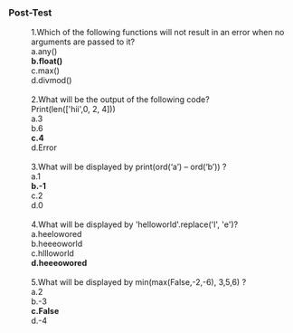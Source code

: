 ### <b>Post-Test</b>
<dd>1.Which of the following functions will not result in an error when no arguments are passed to it? <br>
a.any()<br>
<b>b.float()</b><br>
c.max()<br>
d.divmod()<br></dd><br>
<dd>2.What will be the output of the following code?<br>
Print(len(['hii',0, 2, 4]))<br>
a.3<br>
b.6<br>
<b>c.4</b><br>
d.Error<br></dd><br>
<dd>3.What will be displayed by print(ord(‘a’) – ord(‘b’)) ?<br>
a.1<br>
<b>b.-1</b><br>
c.2<br>
d.0<br></dd><br>
<dd>4.What will be displayed by 'helloworld'.replace('l', 'e')?<br>
a.heelowored<br>
b.heeeoworld<br>
c.hllloworld<br>
<b>d.heeeowored</b><br></dd><br>
<dd>5.What will be displayed by min(max(False,-2,-6), 3,5,6) ?<br>
a.2<br>
b.-3<br>
<b>c.False</b><br>
d.-4</dd><br>